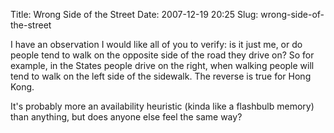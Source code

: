 Title: Wrong Side of the Street
Date: 2007-12-19 20:25
Slug: wrong-side-of-the-street

I have an observation I would like all of you to verify: is it just me,
or do people tend to walk on the opposite side of the road they drive
on? So for example, in the States people drive on the right, when
walking people will tend to walk on the left side of the sidewalk. The
reverse is true for Hong Kong.

It's probably more an availability heuristic (kinda like a flashbulb
memory) than anything, but does anyone else feel the same way?

